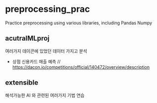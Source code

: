 # preprocessing_prac
Practice preprocessing using various libraries, including Pandas Numpy
## acutralMLproj
여러가지 데이콘에 있었던 데이터 가지고 분석
- 상점 신용카드 매출 예측 // https://dacon.io/competitions/official/140472/overview/description
## extensible
해석가능한 AI 와 관련된 여러가지 기법 연습